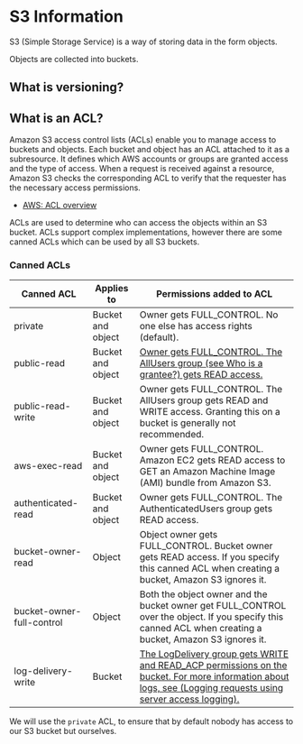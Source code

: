 # S3 Information 

S3 (Simple Storage Service) is a way of storing data in the form objects. 

Objects are collected into buckets.

## What is versioning?

## What is an ACL?

Amazon S3 access control lists (ACLs) enable you to manage access to buckets and objects. Each bucket and object has an ACL attached to it as a subresource. It defines which AWS accounts or groups are granted access and the type of access. When a request is received against a resource, Amazon S3 checks the corresponding ACL to verify that the requester has the necessary access permissions.

- [AWS: ACL overview](https://docs.aws.amazon.com/AmazonS3/latest/userguide/acl-overview.html)

ACLs are used to determine who can access the objects within an S3 bucket. ACLs support complex implementations, however there are some canned ACLs which can be used by all S3 buckets.

### Canned ACLs

| Canned ACL                | Applies to        | Permissions added to ACL                                                                                                                                                                                                                |
| ------------------------- | ----------------- | --------------------------------------------------------------------------------------------------------------------------------------------------------------------------------------------------------------------------------------- |
| private                   | Bucket and object | Owner gets FULL\_CONTROL. No one else has access rights (default).                                                                                                                                                                      |
| public-read               | Bucket and object | [Owner gets FULL\_CONTROL. The AllUsers group (see Who is a grantee?) gets READ access.](https://docs.aws.amazon.com/AmazonS3/latest/userguide/acl-overview.html#specifying-grantee)                                                    |
| public-read-write         | Bucket and object | Owner gets FULL\_CONTROL. The AllUsers group gets READ and WRITE access. Granting this on a bucket is generally not recommended.                                                                                                        |
| aws-exec-read             | Bucket and object | Owner gets FULL\_CONTROL. Amazon EC2 gets READ access to GET an Amazon Machine Image (AMI) bundle from Amazon S3.                                                                                                                       |
| authenticated-read        | Bucket and object | Owner gets FULL\_CONTROL. The AuthenticatedUsers group gets READ access.                                                                                                                                                                |
| bucket-owner-read         | Object            | Object owner gets FULL\_CONTROL. Bucket owner gets READ access. If you specify this canned ACL when creating a bucket, Amazon S3 ignores it.                                                                                            |
| bucket-owner-full-control | Object            | Both the object owner and the bucket owner get FULL\_CONTROL over the object. If you specify this canned ACL when creating a bucket, Amazon S3 ignores it.                                                                              |
| log-delivery-write        | Bucket            | [The LogDelivery group gets WRITE and READ\_ACP permissions on the bucket. For more information about logs, see (Logging requests using server access logging).](https://docs.aws.amazon.com/AmazonS3/latest/userguide/ServerLogs.html) |

We will use the `private` ACL, to ensure that by default nobody has access to our S3 bucket but ourselves.